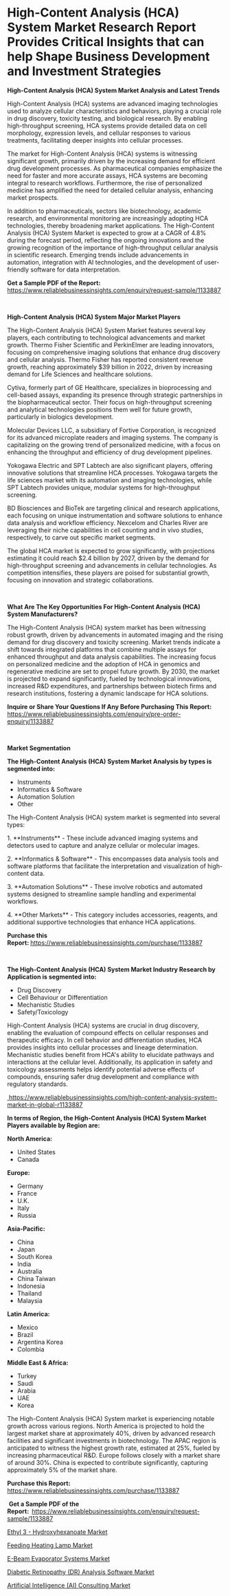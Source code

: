 <p><h1>High-Content Analysis (HCA) System Market Research Report Provides Critical Insights that can help Shape Business Development and Investment Strategies</h1></p><p><strong>High-Content Analysis (HCA) System Market Analysis and Latest Trends</strong></p>
<p><p>High-Content Analysis (HCA) systems are advanced imaging technologies used to analyze cellular characteristics and behaviors, playing a crucial role in drug discovery, toxicity testing, and biological research. By enabling high-throughput screening, HCA systems provide detailed data on cell morphology, expression levels, and cellular responses to various treatments, facilitating deeper insights into cellular processes.</p><p>The market for High-Content Analysis (HCA) systems is witnessing significant growth, primarily driven by the increasing demand for efficient drug development processes. As pharmaceutical companies emphasize the need for faster and more accurate assays, HCA systems are becoming integral to research workflows. Furthermore, the rise of personalized medicine has amplified the need for detailed cellular analysis, enhancing market prospects.</p><p>In addition to pharmaceuticals, sectors like biotechnology, academic research, and environmental monitoring are increasingly adopting HCA technologies, thereby broadening market applications. The High-Content Analysis (HCA) System Market is expected to grow at a CAGR of 4.8% during the forecast period, reflecting the ongoing innovations and the growing recognition of the importance of high-throughput cellular analysis in scientific research. Emerging trends include advancements in automation, integration with AI technologies, and the development of user-friendly software for data interpretation.</p></p>
<p><strong>Get a Sample PDF of the Report:&nbsp;</strong> <a href="https://www.reliablebusinessinsights.com/enquiry/request-sample/1133887?utm_campaign=950&utm_medium=2&utm_source=Github&utm_content=ia&utm_term=27122024&utm_id=high-content-analysis-hca-system">https://www.reliablebusinessinsights.com/enquiry/request-sample/1133887</a></p>
<p>&nbsp;</p>
<p><strong>High-Content Analysis (HCA) System Major Market Players</strong></p>
<p><p>The High-Content Analysis (HCA) System Market features several key players, each contributing to technological advancements and market growth. Thermo Fisher Scientific and PerkinElmer are leading innovators, focusing on comprehensive imaging solutions that enhance drug discovery and cellular analysis. Thermo Fisher has reported consistent revenue growth, reaching approximately $39 billion in 2022, driven by increasing demand for Life Sciences and healthcare solutions.</p><p>Cytiva, formerly part of GE Healthcare, specializes in bioprocessing and cell-based assays, expanding its presence through strategic partnerships in the biopharmaceutical sector. Their focus on high-throughput screening and analytical technologies positions them well for future growth, particularly in biologics development.</p><p>Molecular Devices LLC, a subsidiary of Fortive Corporation, is recognized for its advanced microplate readers and imaging systems. The company is capitalizing on the growing trend of personalized medicine, with a focus on enhancing the throughput and efficiency of drug development pipelines.</p><p>Yokogawa Electric and SPT Labtech are also significant players, offering innovative solutions that streamline HCA processes. Yokogawa targets the life sciences market with its automation and imaging technologies, while SPT Labtech provides unique, modular systems for high-throughput screening.</p><p>BD Biosciences and BioTek are targeting clinical and research applications, each focusing on unique instrumentation and software solutions to enhance data analysis and workflow efficiency. Nexcelom and Charles River are leveraging their niche capabilities in cell counting and in vivo studies, respectively, to carve out specific market segments.</p><p>The global HCA market is expected to grow significantly, with projections estimating it could reach $2.4 billion by 2027, driven by the demand for high-throughput screening and advancements in cellular technologies. As competition intensifies, these players are poised for substantial growth, focusing on innovation and strategic collaborations.</p></p>
<p>&nbsp;</p>
<p><strong>What Are The Key Opportunities For High-Content Analysis (HCA) System Manufacturers?</strong></p>
<p><p>The High-Content Analysis (HCA) system market has been witnessing robust growth, driven by advancements in automated imaging and the rising demand for drug discovery and toxicity screening. Market trends indicate a shift towards integrated platforms that combine multiple assays for enhanced throughput and data analysis capabilities. The increasing focus on personalized medicine and the adoption of HCA in genomics and regenerative medicine are set to propel future growth. By 2030, the market is projected to expand significantly, fueled by technological innovations, increased R&D expenditures, and partnerships between biotech firms and research institutions, fostering a dynamic landscape for HCA solutions.</p></p>
<p><strong>Inquire or Share Your Questions If Any Before Purchasing This Report:</strong> <a href="https://www.reliablebusinessinsights.com/enquiry/pre-order-enquiry/1133887?utm_campaign=950&utm_medium=2&utm_source=Github&utm_content=ia&utm_term=27122024&utm_id=high-content-analysis-hca-system">https://www.reliablebusinessinsights.com/enquiry/pre-order-enquiry/1133887</a></p>
<p>&nbsp;</p>
<p><strong>Market Segmentation</strong></p>
<p><strong>The High-Content Analysis (HCA) System Market Analysis by types is segmented into:</strong></p>
<p><ul><li>Instruments</li><li>Informatics & Software</li><li>Automation Solution</li><li>Other</li></ul></p>
<p><p>The High-Content Analysis (HCA) system market is segmented into several types: </p><p>1. **Instruments** - These include advanced imaging systems and detectors used to capture and analyze cellular or molecular images.</p><p>2. **Informatics & Software** - This encompasses data analysis tools and software platforms that facilitate the interpretation and visualization of high-content data.</p><p>3. **Automation Solutions** - These involve robotics and automated systems designed to streamline sample handling and experimental workflows.</p><p>4. **Other Markets** - This category includes accessories, reagents, and additional supportive technologies that enhance HCA applications.</p></p>
<p><strong>Purchase this Report:&nbsp;</strong><a href="https://www.reliablebusinessinsights.com/purchase/1133887?utm_campaign=950&utm_medium=2&utm_source=Github&utm_content=ia&utm_term=27122024&utm_id=high-content-analysis-hca-system">https://www.reliablebusinessinsights.com/purchase/1133887</a></p>
<p>&nbsp;</p>
<p><strong>The High-Content Analysis (HCA) System Market Industry Research by Application is segmented into:</strong></p>
<p><ul><li>Drug Discovery</li><li>Cell Behaviour or Differentiation</li><li>Mechanistic Studies</li><li>Safety/Toxicology</li></ul></p>
<p><p>High-Content Analysis (HCA) systems are crucial in drug discovery, enabling the evaluation of compound effects on cellular responses and therapeutic efficacy. In cell behavior and differentiation studies, HCA provides insights into cellular processes and lineage determination. Mechanistic studies benefit from HCA's ability to elucidate pathways and interactions at the cellular level. Additionally, its application in safety and toxicology assessments helps identify potential adverse effects of compounds, ensuring safer drug development and compliance with regulatory standards.</p></p>
<p><a href="https://www.reliablebusinessinsights.com/high-content-analysis-system-market-in-global-r1133887?utm_campaign=950&utm_medium=2&utm_source=Github&utm_content=ia&utm_term=27122024&utm_id=high-content-analysis-hca-system">&nbsp;https://www.reliablebusinessinsights.com/high-content-analysis-system-market-in-global-r1133887</a></p>
<p><strong>In terms of Region, the High-Content Analysis (HCA) System Market Players available by Region are:</strong></p>
<p>
    <p> <strong> North America: </strong>
        <ul>
            <li>United States</li>
            <li>Canada</li>
        </ul>
        </p> 
    <p> <strong> Europe: </strong>
        <ul>
            <li>Germany</li>
            <li>France</li>
            <li>U.K.</li>
            <li>Italy</li>
            <li>Russia</li>
        </ul>
        </p> 
    <p> <strong> Asia-Pacific: </strong>
        <ul>
            <li>China</li>
            <li>Japan</li>
            <li>South Korea</li>
            <li>India</li>
            <li>Australia</li>
            <li>China Taiwan</li>
            <li>Indonesia</li>
            <li>Thailand</li>
            <li>Malaysia</li>
        </ul>
        </p> 
    <p> <strong> Latin America: </strong>
        <ul>
            <li>Mexico</li>
            <li>Brazil</li>
            <li>Argentina Korea</li>
            <li>Colombia</li>
        </ul>
        </p> 
    <p> <strong> Middle East & Africa: </strong>
        <ul>
            <li>Turkey</li>
            <li>Saudi</li>
            <li>Arabia</li>
            <li>UAE</li>
            <li>Korea</li>
        </ul>
    </p>
    </p>
<p><p>The High-Content Analysis (HCA) System market is experiencing notable growth across various regions. North America is projected to hold the largest market share at approximately 40%, driven by advanced research facilities and significant investments in biotechnology. The APAC region is anticipated to witness the highest growth rate, estimated at 25%, fueled by increasing pharmaceutical R&D. Europe follows closely with a market share of around 30%. China is expected to contribute significantly, capturing approximately 5% of the market share.</p></p>
<p><strong>Purchase this Report: </strong><a href="https://www.reliablebusinessinsights.com/purchase/1133887?utm_campaign=950&utm_medium=2&utm_source=Github&utm_content=ia&utm_term=27122024&utm_id=high-content-analysis-hca-system">https://www.reliablebusinessinsights.com/purchase/1133887</a></p>
<p>&nbsp;<strong>Get a Sample PDF of the Report:&nbsp;&nbsp;</strong><a href="https://www.reliablebusinessinsights.com/enquiry/request-sample/1133887?utm_campaign=950&utm_medium=2&utm_source=Github&utm_content=ia&utm_term=27122024&utm_id=high-content-analysis-hca-system">https://www.reliablebusinessinsights.com/enquiry/request-sample/1133887</a></p>
<p><strong></strong></p>
<p><p><a href="https://github.com/ElviraLeka1962/Market-Research-Report-List-1/blob/main/ethyl-3-hydroxyhexanoate-market.md?utm_campaign=950&utm_medium=2&utm_source=Github&utm_content=ia&utm_term=27122024&utm_id=high-content-analysis-hca-system">Ethyl 3 - Hydroxyhexanoate Market</a></p><p><a href="https://github.com/lashaunm5st/Market-Research-Report-List-1/blob/main/feeding-heating-lamp-market.md?utm_campaign=950&utm_medium=2&utm_source=Github&utm_content=ia&utm_term=27122024&utm_id=high-content-analysis-hca-system">Feeding Heating Lamp Market</a></p><p><a href="https://github.com/osbornrdaflalo/Market-Research-Report-List-1/blob/main/e-beam-evaporator-systems-market.md?utm_campaign=950&utm_medium=2&utm_source=Github&utm_content=ia&utm_term=27122024&utm_id=high-content-analysis-hca-system">E-Beam Evaporator Systems Market</a></p><p><a href="https://github.com/kimberjam0i/Market-Research-Report-List-1/blob/main/diabetic-retinopathy-dr-analysis-software-market.md?utm_campaign=950&utm_medium=2&utm_source=Github&utm_content=ia&utm_term=27122024&utm_id=high-content-analysis-hca-system">Diabetic Retinopathy (DR) Analysis Software Market</a></p><p><a href="https://github.com/darenph8er/Market-Research-Report-List-1/blob/main/artificial-intelligence-ai-consulting-market.md?utm_campaign=950&utm_medium=2&utm_source=Github&utm_content=ia&utm_term=27122024&utm_id=high-content-analysis-hca-system">Artificial Intelligence (AI) Consulting Market</a></p></p>
